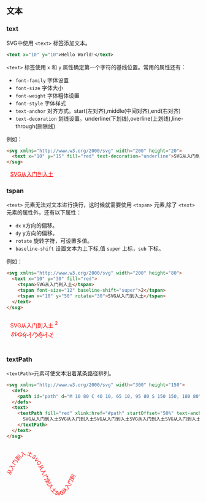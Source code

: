 ## 文本
### text
SVG中使用 `<text>` 标签添加文本。
```xml
<text x="10" y="10">Hello World!</text>
```
`<text>` 标签使用 `x` 和 `y` 属性确定第一个字符的基线位置。常用的属性还有：
- `font-family` 字体设置
- `font-size` 字体大小
- `font-weight` 字体粗体设置
- `font-style` 字体样式
- `text-anchor` 对齐方式。start(左对齐),middle(中间对齐),end(右对齐)
- `text-decoration` 划线设置。underline(下划线),overline(上划线),line-through(删除线)

例如：
```html
<svg xmlns="http://www.w3.org/2000/svg" width="200" height="20">
  <text x="10" y="15" fill="red" text-decoration="underline">SVG从入门到入土</text>
</svg>
```
<svg xmlns="http://www.w3.org/2000/svg" width="200" height="20">
  <text x="10" y="15" fill="red" text-decoration="underline">SVG从入门到入土</text>
</svg>

### tspan
`<text>` 元素无法对文本进行换行，这时候就需要使用 `<tspan>` 元素,除了 `<text>` 元素的属性外，还有以下属性：
- `dx` x方向的偏移。
- `dy` y方向的偏移。
- `rotate` 旋转字符，可设置多值。
- `baseline-shift` 设置文本为上下标,值 `super` 上标，`sub` 下标。

例如：
```html
<svg xmlns="http://www.w3.org/2000/svg" width="200" height="80">
  <text x="10" y="30" fill="red">
    <tspan>SVG从入门到入土</tspan>
    <tspan font-size="12" baseline-shift="super">2</tspan>
    <tspan x="10" y="50" rotate="30">SVG从入门到入土</tspan>
  </text>
</svg>
```

<ClientOnly>
  <el-card class="card">
    <svg xmlns="http://www.w3.org/2000/svg" width="180" height="80">
      <text x="10" y="30" fill="red">
        <tspan>SVG从入门到入土</tspan>
        <tspan font-size="12" baseline-shift="super">2</tspan>
        <tspan x="10" y="50" rotate="30">SVG从入门到入土</tspan>
      </text>
    </svg>
  </el-card>
</ClientOnly>

### textPath
`<textPath>`元素可使文本沿着某条路径排列。
```html
<svg xmlns="http://www.w3.org/2000/svg" width="300" height="150">
  <defs>
    <path id="path" d="M 10 80 C 40 10, 65 10, 95 80 S 150 150, 180 80"></path>
  </defs>
  <text>
    <textPath fill="red" xlink:href="#path" startOffset="50%" text-anchor="middle">
      SVG从入门到入土SVG从入门到入土SVG从入门到入土SVG从入门到入土SVG从入门到入土
    </textPath>
  </text>
</svg>
```
<ClientOnly>
  <el-card class="card">
    <svg xmlns="http://www.w3.org/2000/svg" width="200" height="150">
      <defs>
        <path id="path" d="M 10 80 C 40 10, 65 10, 95 80 S 150 150, 180 80"></path>
      </defs>
      <text>
        <textPath fill="red" xlink:href="#path" startOffset="50%" text-anchor="middle">
          SVG从入门到入土SVG从入门到入土SVG从入门到入土SVG从入门到入土SVG从入门到入土
        </textPath>
      </text>
    </svg>
  </el-card>
</ClientOnly>

